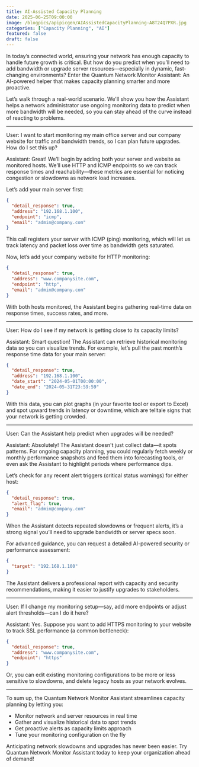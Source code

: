 ```yaml
---
title: AI-Assisted Capacity Planning
date: 2025-06-25T09:00:00
image: /blogpics/apipicgen/AIAssistedCapacityPlanning-A8T24Q7PXR.jpg
categories: ["Capacity Planning", "AI"]
featured: false
draft: false
---
```

In today’s connected world, ensuring your network has enough capacity to handle future growth is critical. But how do you predict when you’ll need to add bandwidth or upgrade server resources—especially in dynamic, fast-changing environments? Enter the Quantum Network Monitor Assistant: An AI-powered helper that makes capacity planning smarter and more proactive.

Let’s walk through a real-world scenario. We'll show you how the Assistant helps a network administrator use ongoing monitoring data to predict when more bandwidth will be needed, so you can stay ahead of the curve instead of reacting to problems.

---

User: I want to start monitoring my main office server and our company website for traffic and bandwidth trends, so I can plan future upgrades. How do I set this up?

Assistant: Great! We’ll begin by adding both your server and website as monitored hosts. We’ll use HTTP and ICMP endpoints so we can track response times and reachability—these metrics are essential for noticing congestion or slowdowns as network load increases.

Let’s add your main server first:

```json
{
  "detail_response": true,
  "address": "192.168.1.100",
  "endpoint": "icmp",
  "email": "admin@company.com"
}
```

This call registers your server with ICMP (ping) monitoring, which will let us track latency and packet loss over time as bandwidth gets saturated.

Now, let’s add your company website for HTTP monitoring:

```json
{
  "detail_response": true,
  "address": "www.companysite.com",
  "endpoint": "http",
  "email": "admin@company.com"
}
```

With both hosts monitored, the Assistant begins gathering real-time data on response times, success rates, and more.

---

User: How do I see if my network is getting close to its capacity limits?

Assistant: Smart question! The Assistant can retrieve historical monitoring data so you can visualize trends. For example, let’s pull the past month’s response time data for your main server:

```json
{
  "detail_response": true,
  "address": "192.168.1.100",
  "date_start": "2024-05-01T00:00:00",
  "date_end": "2024-05-31T23:59:59"
}
```

With this data, you can plot graphs (in your favorite tool or export to Excel) and spot upward trends in latency or downtime, which are telltale signs that your network is getting crowded.

---

User: Can the Assistant help predict when upgrades will be needed?

Assistant: Absolutely! The Assistant doesn't just collect data—it spots patterns. For ongoing capacity planning, you could regularly fetch weekly or monthly performance snapshots and feed them into forecasting tools, or even ask the Assistant to highlight periods where performance dips.

Let’s check for any recent alert triggers (critical status warnings) for either host:

```json
{
  "detail_response": true,
  "alert_flag": true,
  "email": "admin@company.com"
}
```

When the Assistant detects repeated slowdowns or frequent alerts, it’s a strong signal you’ll need to upgrade bandwidth or server specs soon.

For advanced guidance, you can request a detailed AI-powered security or performance assessment:

```json
{
  "target": "192.168.1.100"
}
```

The Assistant delivers a professional report with capacity and security recommendations, making it easier to justify upgrades to stakeholders.

---

User: If I change my monitoring setup—say, add more endpoints or adjust alert thresholds—can I do it here?

Assistant: Yes. Suppose you want to add HTTPS monitoring to your website to track SSL performance (a common bottleneck):

```json
{
  "detail_response": true,
  "address": "www.companysite.com",
  "endpoint": "https"
}
```

Or, you can edit existing monitoring configurations to be more or less sensitive to slowdowns, and delete legacy hosts as your network evolves.

---

To sum up, the Quantum Network Monitor Assistant streamlines capacity planning by letting you:
- Monitor network and server resources in real time
- Gather and visualize historical data to spot trends
- Get proactive alerts as capacity limits approach
- Tune your monitoring configuration on the fly

Anticipating network slowdowns and upgrades has never been easier. Try Quantum Network Monitor Assistant today to keep your organization ahead of demand!